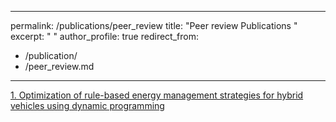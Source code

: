 
---
permalink: /publications/peer_review
title: "Peer review Publications "
excerpt: " "
author_profile: true
redirect_from: 
 - /publication/
  - /peer_review.md
---


[1. Optimization of rule-based energy management strategies for hybrid vehicles using dynamic programming](https://sumanthme03.github.io/files/Com_EM.pdf)
